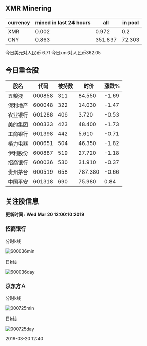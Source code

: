 ## XMR Minering

|currency|mined in last 24 hours|all|in pool|
|---|---|---|---|
|XMR|0.002|0.972|0.2|
|CNY|0.863|351.837|72.303|

今日美元对人民币 6.71	今日xmr对人民币362.05


## 今日重仓股 

|股名|代码|被持数|时价|涨跌%|
|---|---|---|---|---|
|五粮液|000858|311|84.550|-1.69|
|保利地产|600048|322|14.030|-1.47|
|农业银行|601288|406|3.720|-0.53|
|美的集团|000333|423|48.400|-1.73|
|工商银行|601398|442|5.610|-0.71|
|格力电器|000651|504|46.350|-1.82|
|伊利股份|600887|519|27.720|-1.18|
|招商银行|600036|530|31.910|-0.37|
|贵州茅台|600519|658|787.380|-0.66|
|中国平安|601318|690|75.980|0.84|

## 关注股信息
**更新时间 : Wed Mar 20 12:00:10 2019**
### 招商银行 
分时k线

![600036min](http://image.sinajs.cn/newchart/min/n/sh600036.gif)

日k线

![600036day](http://image.sinajs.cn/newchart/daily/n/sh600036.gif)

### 京东方Ａ 
分时k线

![000725min](http://image.sinajs.cn/newchart/min/n/sz000725.gif)

日k线

![000725day](http://image.sinajs.cn/newchart/daily/n/sz000725.gif)

2019-03-20 12:40